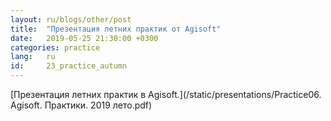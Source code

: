 ```yaml
---
layout: ru/blogs/other/post
title:  "Презентация летних практик от Agisoft"
date:   2019-05-25 21:30:00 +0300
categories: practice
lang:   ru
id:     23_practice_autumn
---
```


[Презентация летних практик в Agisoft.](/static/presentations/Practice06. Agisoft. Практики. 2019 лето.pdf)

